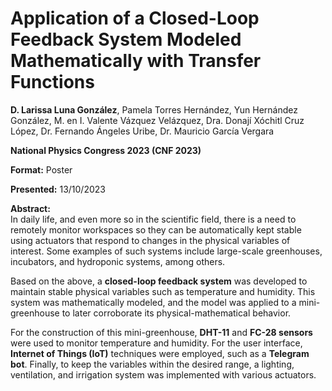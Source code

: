 # Application of a Closed-Loop Feedback System Modeled Mathematically with Transfer Functions

**D. Larissa Luna González**, Pamela Torres Hernández,  Yun Hernández González, M. en I. Valente Vázquez Velázquez,  Dra. Donají Xóchitl Cruz López, Dr. Fernando Ángeles Uribe, Dr. Mauricio García Vergara

**National Physics Congress 2023 (CNF 2023)**

**Format:** Poster  

**Presented:** 13/10/2023  

**Abstract:**  
In daily life, and even more so in the scientific field, there is a need to remotely monitor workspaces so they can be automatically kept stable using actuators that respond to changes in the physical variables of interest. Some examples of such systems include large-scale greenhouses, incubators, and hydroponic systems, among others.

Based on the above, a **closed-loop feedback system** was developed to maintain stable physical variables such as temperature and humidity. This system was mathematically modeled, and the model was applied to a mini-greenhouse to later corroborate its physical-mathematical behavior.

For the construction of this mini-greenhouse, **DHT-11** and **FC-28 sensors** were used to monitor temperature and humidity. For the user interface, **Internet of Things (IoT)** techniques were employed, such as a **Telegram bot**. Finally, to keep the variables within the desired range, a lighting, ventilation, and irrigation system was implemented with various actuators.

